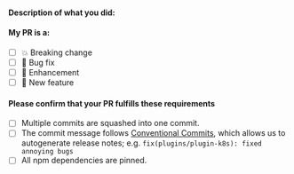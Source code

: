 <!--
Hello 👋 Thank you for submitting a pull request.

To help us merge your PR, make sure to follow the instructions below:
- Create or update the documentation.
- Create or update the tests.
- Refer to the issue you are closing in the PR description - fix #issue
- Specify if the PR is in WIP (work in progress) state or ready to be merged
-->

#### Description of what you did:

<!--
Replace [ ] by [x] to check these checkboxes!
-->

#### My PR is a:

- [ ] 💥 Breaking change
- [ ] 🐛 Bug fix
- [ ] 💅 Enhancement
- [ ] 🚀 New feature

#### Please confirm that your PR fulfills these requirements

- [ ] Multiple commits are squashed into one commit.
- [ ] The commit message follows [Conventional Commits](https://github.com/IBM/kui/blob/master/CONTRIBUTING.md#conventional-commits), which allows us to autogenerate release notes; e.g. `fix(plugins/plugin-k8s): fixed annoying bugs`
- [ ] All npm dependencies are pinned.
